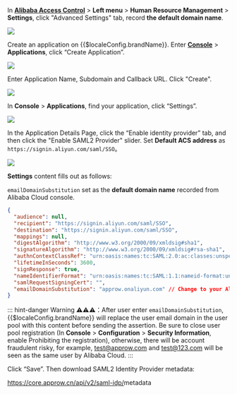 <IntegrationDetailCard title="Record Alibaba Cloud Configuration Information">

In [**Alibaba Access Control**](https://ram.console.aliyun.com/settings) > **Left menu** > **Human Resource Management** > **Settings**, click "Advanced Settings" tab, record **the default domain name**.

![](~@imagesZhCn/integration/ali-cloud/1-1.png)

</IntegrationDetailCard>

<IntegrationDetailCard :title="`${$localeConfig.brandName} SAML2 IdP Configuration`">

Create an application on {{$localeConfig.brandName}}. Enter [**Console**](https://console.approw.com) > **Applications**, click “Create Application”.

![](~@imagesZhCn/integration/ali-cloud/1-4.jpg)

Enter Application Name, Subdomain and Callback URL. Click "Create". 

![](~@imagesZhCn/integration/ali-cloud/1-5.jpg)

In **Console** > **Applications**, find your application, click “Settings”.

![](~@imagesZhCn/integration/ali-cloud/1-2.png)

In the Application Details Page, click the “Enable identity provider” tab, and then click the "Enable SAML2 Provider" slider. Set **Default ACS address** as `https://signin.aliyun.com/saml/SSO`。

![](~@imagesZhCn/integration/ali-cloud/1-3.png)

**Settings** content fills out as follows:

`emailDomainSubstitution` set as the **default domain name**  recorded from Alibaba Cloud console.

```json {13}
{
  "audience": null,
  "recipient": "https://signin.aliyun.com/saml/SSO",
  "destination": "https://signin.aliyun.com/saml/SSO",
  "mappings": null,
  "digestAlgorithm": "http://www.w3.org/2000/09/xmldsig#sha1",
  "signatureAlgorithm": "http://www.w3.org/2000/09/xmldsig#rsa-sha1",
  "authnContextClassRef": "urn:oasis:names:tc:SAML:2.0:ac:classes:unspecified",
  "lifetimeInSeconds": 3600,
  "signResponse": true,
  "nameIdentifierFormat": "urn:oasis:names:tc:SAML:1.1:nameid-format:unspecified",
  "samlRequestSigningCert": "",
  "emailDomainSubstitution": "approw.onaliyun.com" // Change to your Alibaba Cloud domain name
}
```

::: hint-danger
Warning ⚠️⚠️⚠️：After user enter `emailDomainSubstitution`, {{$localeConfig.brandName}} will replace the user email domain in the user pool with this content before sending the assertion. Be sure to close user pool registration (In **Console** > **Configuration** > **Security Information**, enable Prohibiting the registration), otherwise, there will be account fraudulent risky, for example, test@approw.com and test@123.com will be seen as the same user by Alibaba Cloud.
:::

Click “Save”. Then download SAML2 Identity Provider metadata:

https://core.approw.cn/api/v2/saml-idp/<App ID>metadata

</IntegrationDetailCard>
